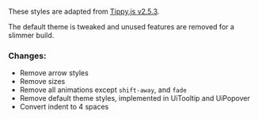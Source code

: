 These styles are adapted from [Tippy.js v2.5.3](https://github.com/atomiks/tippyjs/tree/9c86d3bbea820f99a8a6a022b6808faab87be9a4/src/scss).

The default theme is tweaked and unused features are removed for a slimmer build.

### Changes:

- Remove arrow styles
- Remove sizes
- Remove all animations except `shift-away`, and `fade`
- Remove default theme styles, implemented in UiTooltip and UiPopover
- Convert indent to 4 spaces

